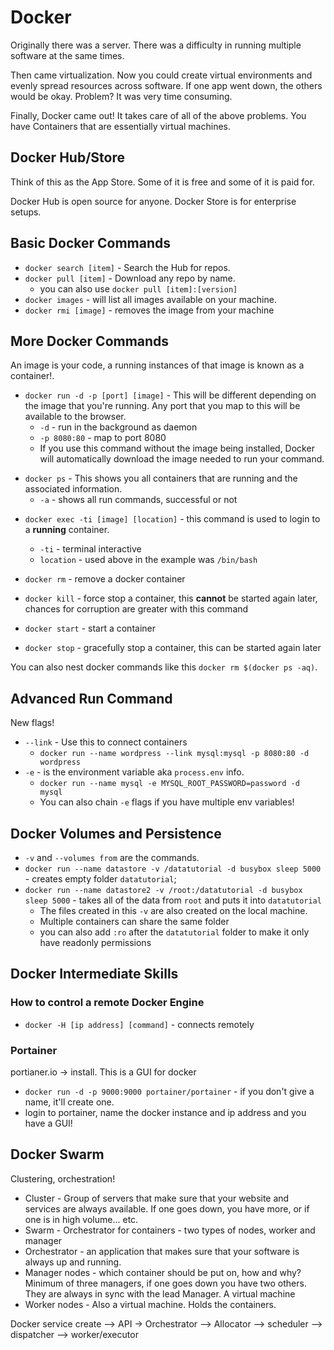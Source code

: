 # Docker

Originally there was a server. There was a difficulty in running multiple
software at the same times.

Then came virtualization. Now you could create virtual environments and evenly
spread resources across software. If one app went down, the others would be
okay. Problem? It was very time consuming.

Finally, Docker came out! It takes care of all of the above problems. You have
Containers that are essentially virtual machines.

## Docker Hub/Store

Think of this as the App Store. Some of it is free and some of it is paid for.

Docker Hub is open source for anyone. Docker Store is for enterprise setups.

## Basic Docker Commands

* `docker search [item]` - Search the Hub for repos.
* `docker pull [item]` - Download any repo by name.
  * you can also use `docker pull [item]:[version]`
* `docker images` - will list all images available on your machine.
* `docker rmi [image]` - removes the image from your machine

## More Docker Commands

An image is your code, a running instances of that image is known as a
container!.

* `docker run -d -p [port] [image]` - This will be different depending on the
  image that you're running. Any port that you map to this will be available to
  the browser.
  * `-d` - run in the background as daemon
  * `-p 8080:80` - map to port 8080
  * If you use this command without the image being installed, Docker will
    automatically download the image needed to run your command.

- `docker ps` - This shows you all containers that are running and the
  associated information.
  * `-a` - shows all run commands, successful or not

* `docker exec -ti [image] [location]` - this command is used to login to a
  **running** container.

  * `-ti` - terminal interactive
  * `location` - used above in the example was `/bin/bash`

* `docker rm` - remove a docker container
* `docker kill` - force stop a container, this **cannot** be started again
  later, chances for corruption are greater with this command
* `docker start` - start a container
* `docker stop` - gracefully stop a container, this can be started again later

You can also nest docker commands like this `docker rm $(docker ps -aq)`.

## Advanced Run Command

New flags!

* `--link` - Use this to connect containers
  * `docker run --name wordpress --link mysql:mysql -p 8080:80 -d wordpress`
* `-e` - is the environment variable aka `process.env` info.
  * `docker run --name mysql -e MYSQL_ROOT_PASSWORD=password -d mysql`
  * You can also chain `-e` flags if you have multiple env variables!

## Docker Volumes and Persistence

* `-v` and `--volumes from` are the commands.
* `docker run --name datastore -v /datatutorial -d busybox sleep 5000` - creates
  empty folder `datatutorial`;
* `docker run --name datastore2 -v /root:/datatutorial -d busybox sleep 5000` -
  takes all of the data from `root` and puts it into `datatutorial`
  * The files created in this `-v` are also created on the local machine.
  * Multiple containers can share the same folder
  * you can also add `:ro` after the `datatutorial` folder to make it only have
    readonly permissions

## Docker Intermediate Skills

### How to control a remote Docker Engine

* `docker -H [ip address] [command]` - connects remotely

### Portainer

portianer.io -> install. This is a GUI for docker

* `docker run -d -p 9000:9000 portainer/portainer` - if you don't give a name,
  it'll create one.
* login to portainer, name the docker instance and ip address and you have a
  GUI!

## Docker Swarm

Clustering, orchestration!

* Cluster - Group of servers that make sure that your website and services are
  always available. If one goes down, you have more, or if one is in high
  volume... etc.
* Swarm - Orchestrator for containers - two types of nodes, worker and manager
* Orchestrator - an application that makes sure that your software is always up
  and running.
* Manager nodes - which container should be put on, how and why? Minimum of
  three managers, if one goes down you have two others. They are always in sync
  with the lead Manager. A virtual machine
* Worker nodes - Also a virtual machine. Holds the containers.

Docker service create --> API -> Orchestrator --> Allocator --> scheduler -->
dispatcher --> worker/executor

